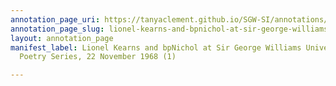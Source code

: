 ```yaml
---
annotation_page_uri: https://tanyaclement.github.io/SGW-SI/annotations/lionel-kearns-and-bpnichol-at-sir-george-williams-university-the-poetry-series-22-november-1968-1--canvas-1-unknown.json
annotation_page_slug: lionel-kearns-and-bpnichol-at-sir-george-williams-university-the-poetry-series-22-november-1968-1--canvas-1-unknown
layout: annotation_page
manifest_label: Lionel Kearns and bpNichol at Sir George Williams University, The
  Poetry Series, 22 November 1968 (1)

---
```

